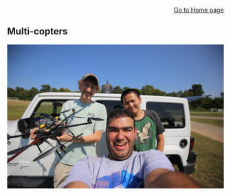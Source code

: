 <p align="right">
<a href="https://tjlw.github.io/">Go to Home page</a>
</p>

## Multi-copters

![HeaderImage](https://github.com/TJLW/tjlw.github.io/blob/master/Projects/Multicopters/Images/IMG_6135.jpg?raw=True)
